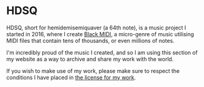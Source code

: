 # HDSQ

HDSQ, short for hemidemisemiquaver (a 64th note), is a music project I started in 2016, where I create [Black MIDI](https://en.wikipedia.org/wiki/Black_MIDI), a micro-genre of music utilising MIDI files that contain tens of thousands, or even millions of notes.

I'm incredibly proud of the music I created, and so I am using this section of my website as a way to archive and share my work with the world.

If you wish to make use of my work, please make sure to respect the conditions I have placed in [the license for my work](/hdsq/license).